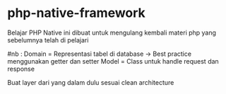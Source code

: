 # php-native-framework
Belajar PHP Native
ini dibuat untuk mengulang kembali materi php yang sebelumnya telah di pelajari

#nb : 
Domain = Representasi tabel di database 
        -> Best practice menggunakan getter dan setter
Model = Class untuk handle request dan response

Buat layer dari yang dalam dulu sesuai clean architecture

